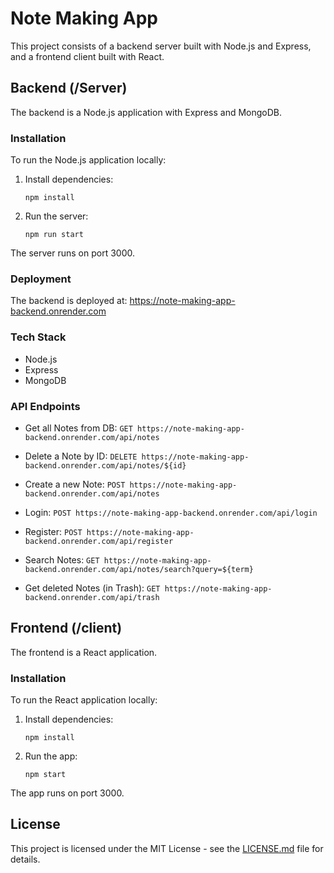 # Note Making App

This project consists of a backend server built with Node.js and Express, and a frontend client built with React.

## Backend (/Server)

The backend is a Node.js application with Express and MongoDB.

### Installation

To run the Node.js application locally:

1. Install dependencies:
   ```
   npm install
   ```

2. Run the server:
   ```
   npm run start
   ```

The server runs on port 3000.

### Deployment

The backend is deployed at: https://note-making-app-backend.onrender.com

### Tech Stack

- Node.js
- Express
- MongoDB

### API Endpoints

- Get all Notes from DB: 
  `GET https://note-making-app-backend.onrender.com/api/notes`

- Delete a Note by ID: 
  `DELETE https://note-making-app-backend.onrender.com/api/notes/${id}`

- Create a new Note: 
  `POST https://note-making-app-backend.onrender.com/api/notes`

- Login: 
  `POST https://note-making-app-backend.onrender.com/api/login`

- Register: 
  `POST https://note-making-app-backend.onrender.com/api/register`

- Search Notes: 
  `GET https://note-making-app-backend.onrender.com/api/notes/search?query=${term}`

- Get deleted Notes (in Trash): 
  `GET https://note-making-app-backend.onrender.com/api/trash`

## Frontend (/client)

The frontend is a React application.

### Installation

To run the React application locally:

1. Install dependencies:
   ```
   npm install
   ```

2. Run the app:
   ```
   npm start
   ```

The app runs on port 3000.

## License

This project is licensed under the MIT License - see the [LICENSE.md](LICENSE.md) file for details.
